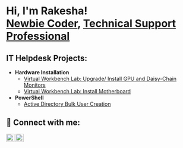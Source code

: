 <h1>Hi, I'm Rakesha! <br/><a href="https://github.com/uneekwriter">Newbie Coder</a>, <a href="https://www.linkedin.com/in/rakeshaj/">Technical Support Professional</a></h1>

<h2>IT Helpdesk Projects:</h2>

- <b>Hardware Installation</b>
  - [Virtual Workbench Lab: Upgrade/ Install GPU and Daisy-Chain Monitors](https://github.com/uneekwriter/Upgrade-Install-GPU)
  - [Virtual Workbench Lab: Install Motherboard](https://github.com/uneekwriter/InstallMotherboard)
- <b>PowerShell</b>
  - [Active Directory Bulk User Creation](https://github.com/uneekwriter/ActiveDirectoryLab)

<h2> 🤳 Connect with me:</h2>

[<img align="left" alt="RakeshaNicole | YouTube" width="22px" src="https://img.icons8.com/?size=100&id=19318&format=png&color=000000" />][youtube]
[<img align="left" alt="RakeshaBass | LinkedIn" width="22px" src="https://img.icons8.com/?size=100&id=13930&format=png&color=000000" />][linkedin]

[youtube]: https://www.youtube.com/c/NaturalIntrospection84
[linkedin]: https://linkedin.com/in/rakeshaj/

<!--
**uneekwriter/uneekwriter** is a ✨ _special_ ✨ repository because its `README.md` (this file) appears on your GitHub profile.

Here are some ideas to get you started:

- 🔭 I’m currently working on ...
- 🌱 I’m currently learning ...
- 👯 I’m looking to collaborate on ...
- 🤔 I’m looking for help with ...
- 💬 Ask me about ...
- 📫 How to reach me: ...
- 😄 Pronouns: ...
- ⚡ Fun fact: ...
-->
